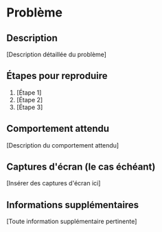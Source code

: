 # Problème

## Description

[Description détaillée du problème]

## Étapes pour reproduire

1. [Étape 1]
2. [Étape 2]
3. [Étape 3]

## Comportement attendu

[Description du comportement attendu]

## Captures d'écran (le cas échéant)

[Insérer des captures d'écran ici]

## Informations supplémentaires

[Toute information supplémentaire pertinente]
